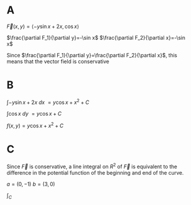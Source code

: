 # A

$\vec F(x,y)=\langle-y\sin x+2x,\cos x\rangle$

$\frac{\partial F_1}{\partial y}=-\sin x$
$\frac{\partial F_2}{\partial x}=-\sin x$

Since $\frac{\partial F_1}{\partial y}=\frac{\partial F_2}{\partial x}$, this means that the vector field is conservative

# B

$\int-y\sin x+2x~dx$
$=y\cos x+x^2+C$

$\int\cos x~dy$
$=y\cos x+C$

$f(x,y)=y\cos x+x^2+C$

# C

Since $\vec F$ is conservative, a line integral on $R^2$ of $\vec F$ is equivalent to the difference in the potential function of the beginning and end of the curve.

$a=(0,-1)$
$b=(3,0)$

$\int_C$
